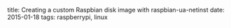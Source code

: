 title: Creating a custom Raspbian disk image with raspbian-ua-netinst
date: 2015-01-18
tags: raspberrypi, linux



[raspbian-ua-netinst]: https://github.com/debian-pi/raspbian-ua-netinst
